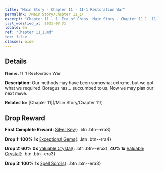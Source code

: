 ```yaml
---
title: "Main Story - Chapter 11 - 11-1 Restoration War"
permalink: /Main Story/Chapter 11_1/
excerpt: "Chapter 11 - 1. Era of Chaos  Main Story - Chapter 11_1. 11-1 Restoration War"
last_modified_at: 2021-03-31
locale: en
ref: "Chapter 11_1.md"
toc: false
classes: wide
---
```


## Details

 **Name:** 11-1 Restoration War

 **Description:** Our methods may have been somewhat extreme, but we got what we required. Boragus has... succumbed to us. Now we may plan our next move.

 **Related to:** [Chapter 11](/Main Story/Chapter 11/)

## Drop Reward

 **First Complete Reward:** [Silver Key](/Items/con_693/){: .btn .btn--era3}

 **Drop 1:** **100% 1x** [Exceptional Gems](/Items/mat_37/){: .btn .btn--era4}

 **Drop 2:** **60% 0x** [Valuable Crystal](/Items/mat_31/){: .btn .btn--era3}, **40% 1x** [Valuable Crystal](/Items/mat_31/){: .btn .btn--era3}

 **Drop 3:** **100% 1x** [Spell Scrolls](/Items/con_694/){: .btn .btn--era3}

